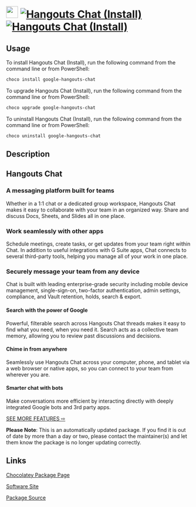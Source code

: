 ﻿# <img src="https://cdn.jsdelivr.net/gh/mkevenaar/chocolatey-packages@b9054dd3d6b57c32290183f96cf1f93c1def7925/icons/google-hangouts-chat.png" width="32" height="32"/> [![Hangouts Chat (Install)](https://img.shields.io/chocolatey/v/google-hangouts-chat.svg?label=Hangouts+Chat+(Install))](https://community.chocolatey.org/packages/google-hangouts-chat) [![Hangouts Chat (Install)](https://img.shields.io/chocolatey/dt/google-hangouts-chat.svg)](https://community.chocolatey.org/packages/google-hangouts-chat)

## Usage

To install Hangouts Chat (Install), run the following command from the command line or from PowerShell:

```powershell
choco install google-hangouts-chat
```

To upgrade Hangouts Chat (Install), run the following command from the command line or from PowerShell:

```powershell
choco upgrade google-hangouts-chat
```

To uninstall Hangouts Chat (Install), run the following command from the command line or from PowerShell:

```powershell
choco uninstall google-hangouts-chat
```

## Description

## Hangouts Chat

### A messaging platform built for teams

Whether in a 1:1 chat or a dedicated group workspace, Hangouts Chat makes it easy to collaborate with your team in an organized way. Share and discuss Docs, Sheets, and Slides all in one place.

### Work seamlessly with other apps

Schedule meetings, create tasks, or get updates from your team right within Chat. In addition to useful integrations with G Suite apps, Chat connects to several third-party tools, helping you manage all of your work in one place.

### Securely message your team from any device

Chat is built with leading enterprise-grade security including mobile device management, single-sign-on, two-factor authentication, admin settings, compliance, and Vault retention, holds, search & export.

#### Search with the power of Google

Powerful, filterable search across Hangouts Chat threads makes it easy to find what you need, when you need it. Search acts as a collective team memory, allowing you to review past discussions and decisions.

#### Chime in from anywhere

Seamlessly use Hangouts Chat across your computer, phone, and tablet via a web browser or native apps, so you can connect to your team from wherever you are.

#### Smarter chat with bots

Make conversations more efficient by interacting directly with deeply integrated Google bots and 3rd party apps.

[SEE MORE FEATURES ⇨](https://gsuite.google.com/compare-editions/?feature=chat)

**Please Note**: This is an automatically updated package. If you find it is
out of date by more than a day or two, please contact the maintainer(s) and
let them know the package is no longer updating correctly.


## Links

[Chocolatey Package Page](https://community.chocolatey.org/packages/google-hangouts-chat)

[Software Site](https://gsuite.google.com/products/chat/)

[Package Source](https://github.com/mkevenaar/chocolatey-packages/tree/master/automatic/google-hangouts-chat)

